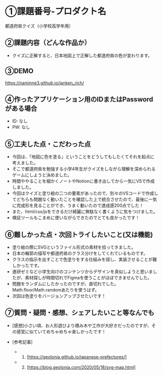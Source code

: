 # ①課題番号-プロダクト名

都道府県クイズ（小学校高学年用）

## ②課題内容（どんな作品か）

- クイズに正解すると、日本地図上で正解した都道府県の色が変わります。

## ③DEMO

https://naminne3.github.io/janken_rich/

## ④作ったアプリケーション用のIDまたはPasswordがある場合

- ID: なし
- PW: なし

## ⑤工夫した点・こだわった点

- 今回は、「地図に色を塗る」ということをどうしてもしたくてそれを起点に考えました。
- そこで都道府県を勉強する小学4年生がクイズをしながら理解を深められるゲームにしようと決めました。
- 時間ややることを細かくノートやNotionに書き出してから一気にVSで作成しました。
- 今回はクイズと塗り絵の二つの要素があったので、別々のVSコードで作成してどちらも問題なく動いたことを確認した上で統合させたので、最後に一気に完成形を見ることができ、うまく動いたので達成感200点でした！
- また、html/css/jsをできるだけ綺麗に無駄なく書くように気をつけました。
- 検証ツールもこまめに使いながらできたのでとても良かったです！


## ⑥難しかった点・次回トライしたいこと(又は機能)

- 塗り絵の際にSVGというファイル形式の素材を拾ってきました。
- 日本の輪郭の描写や都道府県のクラス分けをしてくれているものです。
- クラスの指示を出すことで色塗りをする仕組みを探し、実装させることが難しかったです。
- 進研ゼミなど小学生向けのコンテンツからデザインを真似しようと思いましたが、素材探しが時間切れでFigmaを使うことがほぼできませんでした。
- 問題をランダムにしたかったのですが、直切れでした。Math.floor/Math.randomあたりを使うはず。
- 次回は色塗りをバージョンアップさせたいです！

## ⑦質問・疑問・感想、シェアしたいこと等なんでも

- [感想]小さい頃、お人形遊びより積み木や工作が大好きだったのですが、その感覚に似ていてめちゃめちゃ楽しかったです！

- [参考記事]
  - 1. [https://geolonia.github.io/japanese-prefectures/]
  - 2. [https://blog.geolonia.com/2020/05/18/svg-map.html]
